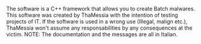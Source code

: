The software is a C++ framework that allows you to create Batch malwares.
This software was created by ThaMessia with the intention of testing projects of IT.
If the software is used in a wrong use (Illegal, malign etc.), ThaMessia won't assume any responsabilities by any consequences at the victim.
NOTE: The documentation and the messages are all in Italian.
